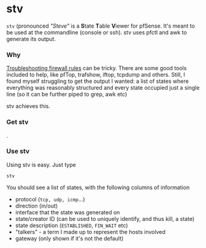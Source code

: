 # stv

`stv` (pronounced _"Steve"_ is a **S**tate **T**able **V**iewer for pfSense. It's meant to be used at the commandline (console or ssh). stv uses pfctl and awk to generate its output.

### Why

[Troubleshooting firewall rules](https://docs.netgate.com/pfsense/en/latest/troubleshooting/firewall.html) can be tricky. There are some good tools included to help, like pfTop, trafshow, iftop, tcpdump and others. Still, I found myself struggling to get the output I wanted: a list of states where everything was reasonably structured and every state occupied just a single line (so it can be further piped to grep, awk etc)

stv achieves this.

### Get stv

.

### Use stv

Using stv is easy. Just type
```
stv
```
You should see a list of states, with the following columns of information 

- protocol (`tcp, udp, icmp`...)
- direction (in/out)
- interface that the state was generated on
- state/creator ID (can be used to uniquely identify, and thus kill, a state)
- state description (`ESTABLISHED`, `FIN_WAIT` etc)
- "talkers" - a term I made up to represent the hosts involved
- gateway (only shown if it's not the default)

